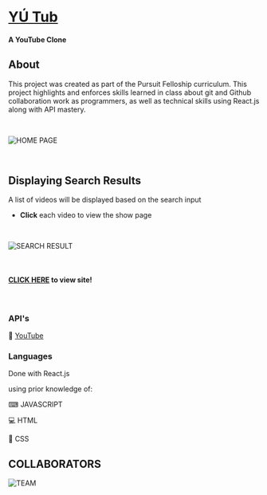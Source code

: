 # [YÚ Tub](https://yutubcloned.netlify.app/)
#### A YouTube Clone


## About
This project was created as part of the Pursuit Felloship curriculum. This project highlights and enforces skills learned in class about git and Github collaboration work as programmers, as well as technical skills using React.js along with API mastery.

<br>

![HOME PAGE](https://user-images.githubusercontent.com/115671600/226187446-2f30a607-6121-44e3-85c3-d33bda44eae4.png)

<br>

## Displaying Search Results
A list of videos will be displayed based on the search input

* **Click** each video to view the show page

<br>

![SEARCH RESULT](https://user-images.githubusercontent.com/115671600/226187526-443b1813-3619-490c-a20c-a1fd6da7f1f5.png)

<br>

#### [CLICK HERE](https://yutubcloned.netlify.app/) to view site!

<br>

### API's
🔌 [YouTube](https://console.cloud.google.com/apis/)


### Languages
Done with React.js

using prior knowledge of:

<p>⌨ JAVASCRIPT</p>
<p>💻 HTML</p>
🎨 CSS

## COLLABORATORS
![TEAM](https://user-images.githubusercontent.com/115671600/226187754-1989e80e-376e-4617-aec0-39d868671c37.png)
